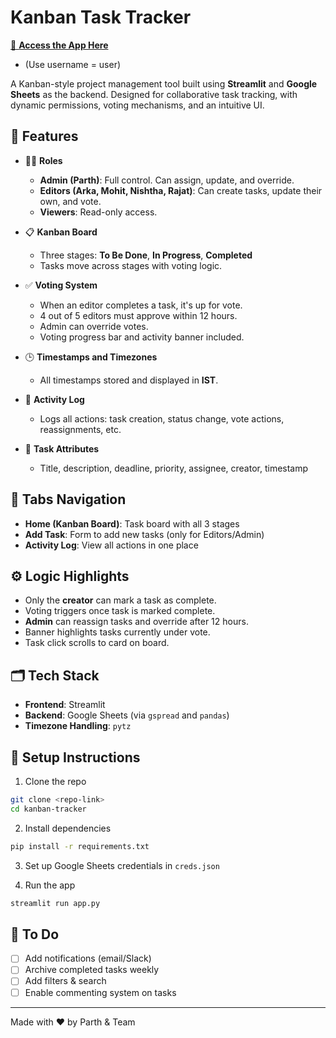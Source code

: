 # Kanban Task Tracker

[🔗 **Access the App Here**]([https://x101kanban.streamlit.app/])
- (Use username = user)

A Kanban-style project management tool built using **Streamlit** and **Google Sheets** as the backend. Designed for collaborative task tracking, with dynamic permissions, voting mechanisms, and an intuitive UI.

## 🔧 Features

- 🧑‍💼 **Roles**
  - **Admin (Parth)**: Full control. Can assign, update, and override.
  - **Editors (Arka, Mohit, Nishtha, Rajat)**: Can create tasks, update their own, and vote.
  - **Viewers**: Read-only access.

- 📋 **Kanban Board**
  - Three stages: **To Be Done**, **In Progress**, **Completed**
  - Tasks move across stages with voting logic.

- ✅ **Voting System**
  - When an editor completes a task, it's up for vote.
  - 4 out of 5 editors must approve within 12 hours.
  - Admin can override votes.
  - Voting progress bar and activity banner included.

- 🕒 **Timestamps and Timezones**
  - All timestamps stored and displayed in **IST**.

- 🔔 **Activity Log**
  - Logs all actions: task creation, status change, vote actions, reassignments, etc.

- 📌 **Task Attributes**
  - Title, description, deadline, priority, assignee, creator, timestamp

## 📁 Tabs Navigation
- **Home (Kanban Board)**: Task board with all 3 stages
- **Add Task**: Form to add new tasks (only for Editors/Admin)
- **Activity Log**: View all actions in one place

## ⚙️ Logic Highlights
- Only the **creator** can mark a task as complete.
- Voting triggers once task is marked complete.
- **Admin** can reassign tasks and override after 12 hours.
- Banner highlights tasks currently under vote.
- Task click scrolls to card on board.

## 🗂️ Tech Stack
- **Frontend**: Streamlit
- **Backend**: Google Sheets (via `gspread` and `pandas`)
- **Timezone Handling**: `pytz`

## 🚀 Setup Instructions

1. Clone the repo
```bash
git clone <repo-link>
cd kanban-tracker
```

2. Install dependencies
```bash
pip install -r requirements.txt
```

3. Set up Google Sheets credentials in `creds.json`

4. Run the app
```bash
streamlit run app.py
```

## 📌 To Do
- [ ] Add notifications (email/Slack)
- [ ] Archive completed tasks weekly
- [ ] Add filters & search
- [ ] Enable commenting system on tasks

---

Made with ❤️ by Parth & Team
